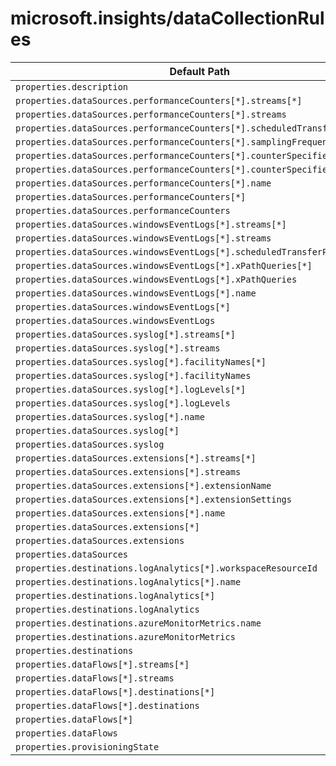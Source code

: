 # microsoft.insights/dataCollectionRules

| Default Path | Alias |
|---|---|
| `properties.description` | `Microsoft.Insights/dataCollectionRules/description` |
| `properties.dataSources.performanceCounters[*].streams[*]` | `Microsoft.Insights/dataCollectionRules/dataSources.performanceCounters[*].streams[*]` |
| `properties.dataSources.performanceCounters[*].streams` | `Microsoft.Insights/dataCollectionRules/dataSources.performanceCounters[*].streams` |
| `properties.dataSources.performanceCounters[*].scheduledTransferPeriod` | `Microsoft.Insights/dataCollectionRules/dataSources.performanceCounters[*].scheduledTransferPeriod` |
| `properties.dataSources.performanceCounters[*].samplingFrequencyInSeconds` | `Microsoft.Insights/dataCollectionRules/dataSources.performanceCounters[*].samplingFrequencyInSeconds` |
| `properties.dataSources.performanceCounters[*].counterSpecifiers[*]` | `Microsoft.Insights/dataCollectionRules/dataSources.performanceCounters[*].counterSpecifiers[*]` |
| `properties.dataSources.performanceCounters[*].counterSpecifiers` | `Microsoft.Insights/dataCollectionRules/dataSources.performanceCounters[*].counterSpecifiers` |
| `properties.dataSources.performanceCounters[*].name` | `Microsoft.Insights/dataCollectionRules/dataSources.performanceCounters[*].name` |
| `properties.dataSources.performanceCounters[*]` | `Microsoft.Insights/dataCollectionRules/dataSources.performanceCounters[*]` |
| `properties.dataSources.performanceCounters` | `Microsoft.Insights/dataCollectionRules/dataSources.performanceCounters` |
| `properties.dataSources.windowsEventLogs[*].streams[*]` | `Microsoft.Insights/dataCollectionRules/dataSources.windowsEventLogs[*].streams[*]` |
| `properties.dataSources.windowsEventLogs[*].streams` | `Microsoft.Insights/dataCollectionRules/dataSources.windowsEventLogs[*].streams` |
| `properties.dataSources.windowsEventLogs[*].scheduledTransferPeriod` | `Microsoft.Insights/dataCollectionRules/dataSources.windowsEventLogs[*].scheduledTransferPeriod` |
| `properties.dataSources.windowsEventLogs[*].xPathQueries[*]` | `Microsoft.Insights/dataCollectionRules/dataSources.windowsEventLogs[*].xPathQueries[*]` |
| `properties.dataSources.windowsEventLogs[*].xPathQueries` | `Microsoft.Insights/dataCollectionRules/dataSources.windowsEventLogs[*].xPathQueries` |
| `properties.dataSources.windowsEventLogs[*].name` | `Microsoft.Insights/dataCollectionRules/dataSources.windowsEventLogs[*].name` |
| `properties.dataSources.windowsEventLogs[*]` | `Microsoft.Insights/dataCollectionRules/dataSources.windowsEventLogs[*]` |
| `properties.dataSources.windowsEventLogs` | `Microsoft.Insights/dataCollectionRules/dataSources.windowsEventLogs` |
| `properties.dataSources.syslog[*].streams[*]` | `Microsoft.Insights/dataCollectionRules/dataSources.syslog[*].streams[*]` |
| `properties.dataSources.syslog[*].streams` | `Microsoft.Insights/dataCollectionRules/dataSources.syslog[*].streams` |
| `properties.dataSources.syslog[*].facilityNames[*]` | `Microsoft.Insights/dataCollectionRules/dataSources.syslog[*].facilityNames[*]` |
| `properties.dataSources.syslog[*].facilityNames` | `Microsoft.Insights/dataCollectionRules/dataSources.syslog[*].facilityNames` |
| `properties.dataSources.syslog[*].logLevels[*]` | `Microsoft.Insights/dataCollectionRules/dataSources.syslog[*].logLevels[*]` |
| `properties.dataSources.syslog[*].logLevels` | `Microsoft.Insights/dataCollectionRules/dataSources.syslog[*].logLevels` |
| `properties.dataSources.syslog[*].name` | `Microsoft.Insights/dataCollectionRules/dataSources.syslog[*].name` |
| `properties.dataSources.syslog[*]` | `Microsoft.Insights/dataCollectionRules/dataSources.syslog[*]` |
| `properties.dataSources.syslog` | `Microsoft.Insights/dataCollectionRules/dataSources.syslog` |
| `properties.dataSources.extensions[*].streams[*]` | `Microsoft.Insights/dataCollectionRules/dataSources.extensions[*].streams[*]` |
| `properties.dataSources.extensions[*].streams` | `Microsoft.Insights/dataCollectionRules/dataSources.extensions[*].streams` |
| `properties.dataSources.extensions[*].extensionName` | `Microsoft.Insights/dataCollectionRules/dataSources.extensions[*].extensionName` |
| `properties.dataSources.extensions[*].extensionSettings` | `Microsoft.Insights/dataCollectionRules/dataSources.extensions[*].extensionSettings` |
| `properties.dataSources.extensions[*].name` | `Microsoft.Insights/dataCollectionRules/dataSources.extensions[*].name` |
| `properties.dataSources.extensions[*]` | `Microsoft.Insights/dataCollectionRules/dataSources.extensions[*]` |
| `properties.dataSources.extensions` | `Microsoft.Insights/dataCollectionRules/dataSources.extensions` |
| `properties.dataSources` | `Microsoft.Insights/dataCollectionRules/dataSources` |
| `properties.destinations.logAnalytics[*].workspaceResourceId` | `Microsoft.Insights/dataCollectionRules/destinations.logAnalytics[*].workspaceResourceId` |
| `properties.destinations.logAnalytics[*].name` | `Microsoft.Insights/dataCollectionRules/destinations.logAnalytics[*].name` |
| `properties.destinations.logAnalytics[*]` | `Microsoft.Insights/dataCollectionRules/destinations.logAnalytics[*]` |
| `properties.destinations.logAnalytics` | `Microsoft.Insights/dataCollectionRules/destinations.logAnalytics` |
| `properties.destinations.azureMonitorMetrics.name` | `Microsoft.Insights/dataCollectionRules/destinations.azureMonitorMetrics.name` |
| `properties.destinations.azureMonitorMetrics` | `Microsoft.Insights/dataCollectionRules/destinations.azureMonitorMetrics` |
| `properties.destinations` | `Microsoft.Insights/dataCollectionRules/destinations` |
| `properties.dataFlows[*].streams[*]` | `Microsoft.Insights/dataCollectionRules/dataFlows[*].streams[*]` |
| `properties.dataFlows[*].streams` | `Microsoft.Insights/dataCollectionRules/dataFlows[*].streams` |
| `properties.dataFlows[*].destinations[*]` | `Microsoft.Insights/dataCollectionRules/dataFlows[*].destinations[*]` |
| `properties.dataFlows[*].destinations` | `Microsoft.Insights/dataCollectionRules/dataFlows[*].destinations` |
| `properties.dataFlows[*]` | `Microsoft.Insights/dataCollectionRules/dataFlows[*]` |
| `properties.dataFlows` | `Microsoft.Insights/dataCollectionRules/dataFlows` |
| `properties.provisioningState` | `Microsoft.Insights/dataCollectionRules/provisioningState` |

